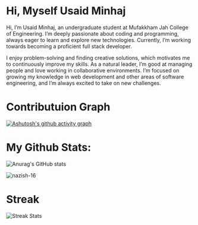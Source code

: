 <h1>Hi, Myself Usaid Minhaj</h1>

<p>Hi, I’m Usaid Minhaj, an undergraduate student at Mufakkham Jah College of Engineering. I’m deeply passionate about coding and programming, always eager to learn and explore new technologies. Currently, I’m working towards becoming a proficient full stack developer.</p>

<p>I enjoy problem-solving and finding creative solutions, which motivates me to continuously improve my skills. As a natural leader, I’m good at managing people and love working in collaborative environments. I’m focused on growing my knowledge in web development and other areas of software engineering, and I’m always excited to take on new challenges.</p>

<h1>Contributuion Graph </h1>

[![Ashutosh's github activity graph](https://github-readme-activity-graph.vercel.app/graph?username=usaidminhaj&bg_color=20232A&color=FFFFFF&line=6495ED&point=FFFFFF&area=true&hide_border=true)](https://github.com/ashutosh00710/github-readme-activity-graph)

<h1>My Github Stats: </h1>

![Anurag's GitHub stats](https://github-readme-stats.vercel.app/api?username=usaidminhaj&show_icons=true&bg_color=00000000)

  <img align="center" src="https://github-readme-stats.vercel.app/api/top-langs?username=nazish-16&show_icons=true&theme=react&layout=compact" alt="nazish-16" />

<h1>Streak</h1>

  <img src="https://github-readme-streak-stats.herokuapp.com/?user=usaidminhaj&theme=react" alt="Streak Stats" />
